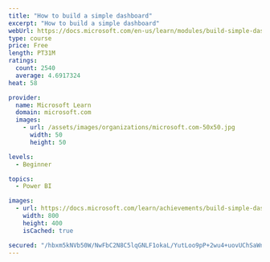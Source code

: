 ```yaml
---
title: "How to build a simple dashboard"
excerpt: "How to build a simple dashboard"
webUrl: https://docs.microsoft.com/en-us/learn/modules/build-simple-dashboard/
type: course
price: Free
length: PT31M
ratings:
  count: 2540
  average: 4.6917324
heat: 58

provider:
  name: Microsoft Learn
  domain: microsoft.com
  images:
    - url: /assets/images/organizations/microsoft.com-50x50.jpg
      width: 50
      height: 50

levels:
  - Beginner

topics:
  - Power BI

images:
  - url: https://docs.microsoft.com/learn/achievements/build-simple-dashboard-social.png
    width: 800
    height: 400
    isCached: true

secured: "/hbxm5kNVb50W/NwFbC2N8C5lqGNLF1okaL/YutLoo9pP+2wu4+uovUChSaWnKadpGgIXgOv3AzVQeWzCv78kI3WG7Cv353/tp12rAGojCZ5ZtexXjyvmgUqAc0BX0jAwanIeFOt3ajaxNVBWcHgIirvUJyJOgFNT/U+kqCg819HfzRtSIO3/0dkGcltWyWB1HDFrVdlLfT0q7L22YG2Qkmp2Zh0nfh686RNcWTYGvSH1zlr0JzQi0ulsFRra9fJVuRzpjOgJ4TFrlJR3SJ8xig/Zf4WUmfe6aS07xGvE0I5jc6qNxsJo7SEkKsSlnJi2iXxfTqTYY5Bu3qvkFLNVqjNz7pL/Kl8J58OLR9EV7TthOpmys4ackpsDXstIEPQEkoEKATF1CWkoMQReTyfCYnk01yWzBexHAwxt3JR3yo=;vjnIJA7pXxRfHDDxPSDD9Q=="
---
```


